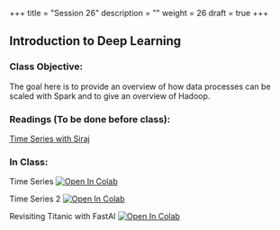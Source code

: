 +++
title = "Session 26"
description = ""
weight = 26
draft = true
+++

## Introduction to Deep Learning

### Class Objective:
The goal here is to provide an overview of how data processes can be scaled with Spark and to give an overview of Hadoop.

### Readings (To be done before class):
[Time Series with Siraj ](https://www.youtube.com/watch?v=d4Sn6ny_5LI)

### In Class:
Time Series
[![Open In Colab](https://colab.research.google.com/assets/colab-badge.svg)](https://colab.research.google.com/drive/1MrHgj7K4taggcKiBbaD63qvzN7NwGU-o)

Time Series 2
[![Open In Colab](https://colab.research.google.com/assets/colab-badge.svg)](https://colab.research.google.com/drive/1hUvfBFW_le2NWXoB3NQsq6DpGerx2W_1)

Revisiting Titanic with FastAI
[![Open In Colab](https://colab.research.google.com/assets/colab-badge.svg)](https://colab.research.google.com/github/rpi-techfundamentals/fall2018-materials/blob/master/12-deep-learning3/01_titanic_fastai.ipynb)
